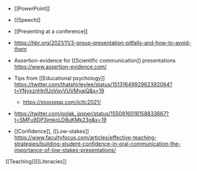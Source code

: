   - [[PowerPoint]]
  - [[Speech]]
  - [[Presenting at a conference]]

  - https://hbr.org/2021/11/3-group-presentation-pitfalls-and-how-to-avoid-them

  - Assertion-evidence for  [[Scientific communication]] presentations
    https://www.assertion-evidence.com/

  - Tips from  [[Educational psychology]]
    https://twitter.com/thatshirleylee/status/1513164992962392064?t=YNyxznHn1UoVqyVUVMyajQ&s=19
      - https://stoosepp.com/icltc2021/

  - https://twitter.com/polak_jasper/status/1550816018158833667?t=SMFu9DP3jmkoLD8uKMk23g&s=19

  - [[Confidence]],
    [[Low-stakes]]
    https://www.facultyfocus.com/articles/effective-teaching-strategies/building-student-confidence-in-oral-communication-the-importance-of-low-stakes-presentations/

[[Teaching]][[Literacies]]
